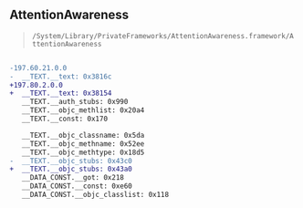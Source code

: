 ## AttentionAwareness

> `/System/Library/PrivateFrameworks/AttentionAwareness.framework/AttentionAwareness`

```diff

-197.60.21.0.0
-  __TEXT.__text: 0x3816c
+197.80.2.0.0
+  __TEXT.__text: 0x38154
   __TEXT.__auth_stubs: 0x990
   __TEXT.__objc_methlist: 0x20a4
   __TEXT.__const: 0x170

   __TEXT.__objc_classname: 0x5da
   __TEXT.__objc_methname: 0x52ee
   __TEXT.__objc_methtype: 0x18d5
-  __TEXT.__objc_stubs: 0x43c0
+  __TEXT.__objc_stubs: 0x43a0
   __DATA_CONST.__got: 0x218
   __DATA_CONST.__const: 0xe60
   __DATA_CONST.__objc_classlist: 0x118

```
